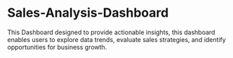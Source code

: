 # Sales-Analysis-Dashboard
This Dashboard designed to provide actionable insights, this dashboard enables users to explore data trends, evaluate sales strategies, and identify opportunities for business growth.
